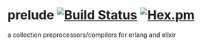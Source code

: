 # prelude [![Build Status](https://travis-ci.org/camshaft/prelude.png?branch=master)](https://travis-ci.org/camshaft/prelude) [![Hex.pm](https://img.shields.io/hexpm/v/prelude.svg)](https://hex.pm/packages/prelude)

a collection preprocessors/compilers for erlang and elixir
